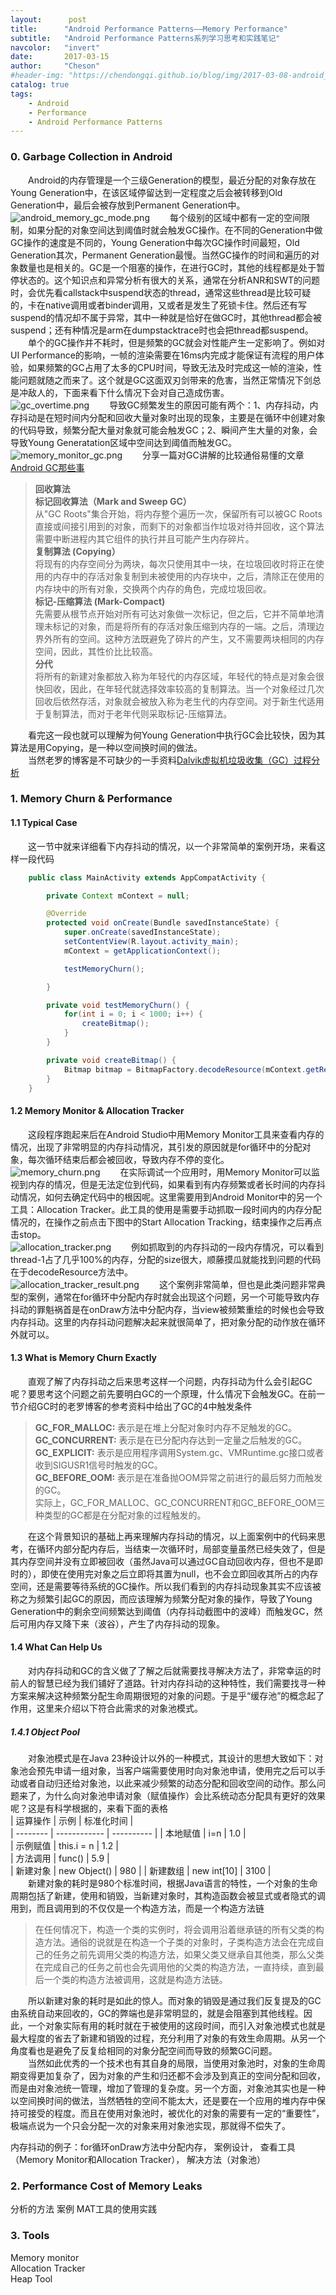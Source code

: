 ```yaml
---
layout:      post
title:      "Android Performance Patterns——Memory Performance"
subtitle:   "Android Performance Patterns系列学习思考和实践笔记"
navcolor:   "invert"
date:       2017-03-15
author:     "Cheson"
#header-img: "https://chendongqi.github.io/blog/img/2017-03-08-android_perf_patterns_overview/android_perf_patterns_common.png"
catalog: true
tags:
    - Android
    - Performance
    - Android Performance Patterns
---
```


### 0. Garbage Collection in Android

&emsp;&emsp;Android的内存管理是一个三级Generation的模型，最近分配的对象存放在Young Generation中，在该区域停留达到一定程度之后会被转移到Old Generation中，最后会被存放到Permanent Generation中。    
![android_memory_gc_mode.png](https://chendongqi.github.io/blog/img/2017-03-16-android_perf_patterns_memory/android_memory_gc_mode.png)
&emsp;&emsp;每个级别的区域中都有一定的空间限制，如果分配的对象空间达到阈值时就会触发GC操作。在不同的Generation中做GC操作的速度是不同的，Young Generation中每次GC操作时间最短，Old Generation其次，Permanent Generation最慢。当然GC操作的时间和遍历的对象数量也是相关的。GC是一个阻塞的操作，在进行GC时，其他的线程都是处于暂停状态的。这个知识点和异常分析有很大的关系，通常在分析ANR和SWT的问题时，会优先看callstack中suspend状态的thread，通常这些thread是比较可疑的，卡在native调用或者binder调用，又或者是发生了死锁卡住。然后还有写suspend的情况却不属于异常，其中一种就是恰好在做GC时，其他thread都会被suspend；还有种情况是arm在dumpstacktrace时也会把thread都suspend。  
&emsp;&emsp;单个的GC操作并不耗时，但是频繁的GC就会对性能产生一定影响了。例如对UI Performance的影响，一帧的渲染需要在16ms内完成才能保证有流程的用户体验，如果频繁的GC占用了太多的CPU时间，导致无法及时完成这一帧的渲染，性能问题就随之而来了。这个就是GC这面双刃剑带来的危害，当然正常情况下剑总是冲敌人的，下面来看下什么情况下会对自己造成伤害。  
![gc_overtime.png](https://chendongqi.github.io/blog/img/2017-03-16-android_perf_patterns_memory/gc_overtime.png)
&emsp;&emsp;导致GC频繁发生的原因可能有两个：1、内存抖动，内存抖动是在短时间内分配和回收大量对象时出现的现象，主要是在循环中创建对象的代码导致，频繁分配大量对象就可能会触发GC；2、瞬间产生大量的对象，会导致Young Generatation区域中空间达到阈值而触发GC。  
![memory_monitor_gc.png](https://chendongqi.github.io/blog/img/2017-03-16-android_perf_patterns_memory/memory_monitor_gc.png)
&emsp;&emsp;分享一篇对GC讲解的比较通俗易懂的文章[Android GC那些事](https://zhuanlan.zhihu.com/p/20282779?columnSlug=magilu)
> **回收算法**  
**标记回收算法（Mark and Sweep GC）**  
从"GC Roots"集合开始，将内存整个遍历一次，保留所有可以被GC Roots直接或间接引用到的对象，而剩下的对象都当作垃圾对待并回收，这个算法需要中断进程内其它组件的执行并且可能产生内存碎片。  
**复制算法 (Copying）**  
将现有的内存空间分为两块，每次只使用其中一块，在垃圾回收时将正在使用的内存中的存活对象复制到未被使用的内存块中，之后，清除正在使用的内存块中的所有对象，交换两个内存的角色，完成垃圾回收。  
**标记-压缩算法 (Mark-Compact)**  
先需要从根节点开始对所有可达对象做一次标记，但之后，它并不简单地清理未标记的对象，而是将所有的存活对象压缩到内存的一端。之后，清理边界外所有的空间。这种方法既避免了碎片的产生，又不需要两块相同的内存空间，因此，其性价比比较高。  
**分代**  
将所有的新建对象都放入称为年轻代的内存区域，年轻代的特点是对象会很快回收，因此，在年轻代就选择效率较高的复制算法。当一个对象经过几次回收后依然存活，对象就会被放入称为老生代的内存空间。对于新生代适用于复制算法，而对于老年代则采取标记-压缩算法。  

&emsp;&emsp;看完这一段也就可以理解为何Young Generation中执行GC会比较快，因为其算法是用Copying，是一种以空间换时间的做法。  
&emsp;&emsp;当然老罗的博客是不可缺少的一手资料[Dalvik虚拟机垃圾收集（GC）过程分析](http://blog.csdn.net/luoshengyang/article/details/41822747)    


### 1. Memory Churn & Performance

#### 1.1 Typical Case

&emsp;&emsp;这一节中就来详细看下内存抖动的情况，以一个非常简单的案例开场，来看这样一段代码  
```java
    public class MainActivity extends AppCompatActivity {

        private Context mContext = null;

        @Override
        protected void onCreate(Bundle savedInstanceState) {
            super.onCreate(savedInstanceState);
            setContentView(R.layout.activity_main);
            mContext = getApplicationContext();

            testMemoryChurn();

        }

        private void testMemoryChurn() {
            for(int i = 0; i < 1000; i++) {
                createBitmap();
            }
        }

        private void createBitmap() {
            Bitmap bitmap = BitmapFactory.decodeResource(mContext.getResources(),R.drawable.android_perf_patterns_common);
        }
    }
```

#### 1.2 Memory Monitor & Allocation Tracker

&emsp;&emsp;这段程序跑起来后在Android Studio中用Memory Monitor工具来查看内存的情况，出现了非常明显的内存抖动情况，其引发的原因就是for循环中的分配对象，每次循环结束后都会被回收，导致内存不停的变化。    
![memory_churn.png](https://chendongqi.github.io/blog/img/2017-03-16-android_perf_patterns_memory/memory_churn.png)
&emsp;&emsp;在实际调试一个应用时，用Memory Monitor可以监视到内存的情况，但是无法定位到代码，如果看到有内存频繁或者长时间的内存抖动情况，如何去确定代码中的根因呢。这里需要用到Android Monitor中的另一个工具：Allocation Tracker。此工具的使用是需要手动抓取一段时间内的内存分配情况的，在操作之前点击下图中的Start Allocation Tracking，结束操作之后再点击stop。  
![allocation_tracker.png](https://chendongqi.github.io/blog/img/2017-03-16-android_perf_patterns_memory/allocation_tracker.png)
&emsp;&emsp;例如抓取到的内存抖动的一段内存情况，可以看到thread-1占了几乎100%的内存，分配的size很大，顺藤摸瓜就能找到问题的代码在于decodeResource方法中。  
![allocation_tracker_result.png](https://chendongqi.github.io/blog/img/2017-03-16-android_perf_patterns_memory/allocation_tracker_result.png)
&emsp;&emsp;这个案例非常简单，但也是此类问题非常典型的案例，通常在for循环中分配内存时就会出现这个问题，另一个可能导致内存抖动的罪魁祸首是在onDraw方法中分配内存，当view被频繁重绘的时候也会导致内存抖动。这里的内存抖动问题解决起来就很简单了，把对象分配的动作放在循环外就可以。  

#### 1.3 What is Memory Churn Exactly 

&emsp;&emsp;直观了解了内存抖动之后来思考这样一个问题，内存抖动为什么会引起GC呢？要思考这个问题之前先要明白GC的一个原理，什么情况下会触发GC。在前一节介绍GC时的老罗博客的参考资料中给出了GC的4中触发条件    
> **GC_FOR_MALLOC:** 表示是在堆上分配对象时内存不足触发的GC。  
**GC_CONCURRENT:** 表示是在已分配内存达到一定量之后触发的GC。  
**GC_EXPLICIT:** 表示是应用程序调用System.gc、VMRuntime.gc接口或者收到SIGUSR1信号时触发的GC。  
**GC_BEFORE_OOM:** 表示是在准备抛OOM异常之前进行的最后努力而触发的GC。  
实际上，GC_FOR_MALLOC、GC_CONCURRENT和GC_BEFORE_OOM三种类型的GC都是在分配对象的过程触发的。  

&emsp;&emsp;在这个背景知识的基础上再来理解内存抖动的情况，以上面案例中的代码来思考，在循环内部分配内存后，当结束一次循环时，局部变量虽然已经失效了，但是其内存空间并没有立即被回收（虽然Java可以通过GC自动回收内存，但也不是即时的），即使在使用完对象之后立即将其置为null，也不会立即回收其所占的内存空间，还是需要等待系统的GC操作。所以我们看到的内存抖动现象其实不应该被称之为频繁引起GC的原因，而应该理解为频繁分配对象的操作，导致了Young Generation中的剩余空间频繁达到阈值（内存抖动截图中的波峰）而触发GC，然后可用内存又降下来（波谷），产生了内存抖动的现象。  

#### 1.4 What Can Help Us

&emsp;&emsp;对内存抖动和GC的含义做了了解之后就需要找寻解决方法了，非常幸运的时前人的智慧已经为我们铺好了道路。针对内存抖动的这种特性，我们需要找寻一种方案来解决这种频繁分配生命周期很短的对象的问题。于是乎“缓存池”的概念起了作用，这里来介绍以下符合此需求的对象池模式。  

##### 1.4.1 Object Pool

&emsp;&emsp;对象池模式是在Java 23种设计以外的一种模式，其设计的思想大致如下：对象池会预先申请一组对象，当客户端需要使用时向对象池申请，使用完之后可以手动或者自动归还给对象池，以此来减少频繁的动态分配和回收空间的动作。那么问题来了，为什么向对象池申请对象（赋值操作）会比系统动态分配具有更好的效果呢？这是有科学根据的，来看下面的表格  
| 运算操作 |     示例     | 标准化时间 |  
| -------- | ------------ | ---------- | 
| 本地赋值 |     i=n      |     1.0    |  
| 示例赋值 | this.i = n   |     1.2    |  
| 方法调用 |    func()    |     5.9    |  
| 新建对象 | new Object() |     980    |
| 新建数组 |  new int[10] |     3100   |  
&emsp;&emsp;新建对象的耗时是980个标准时间，根据Java语言的特性，一个对象的生命周期包括了新建，使用和销毁，当新建对象时，其构造函数会被显式或者隐式的调用到，而且调用到的不仅仅是一个构造方法，而是一个构造方法链  
> 在任何情况下，构造一个类的实例时，将会调用沿着继承链的所有父类的构造方法。通俗的说就是在构造一个子类的对象时，子类构造方法会在完成自己的任务之前先调用父类的构造方法，如果父类又继承自其他类，那么父类在完成自己的任务之前也会先调用他的父类的构造方法，一直持续，直到最后一个类的构造方法被调用，这就是构造方法链。  

&emsp;&emsp;所以新建对象的耗时是如此的惊人。而对象的销毁是通过我们反复提及的GC由系统自动来回收的，GC的弊端也是非常明显的，就是会阻塞到其他线程。因此，一个对象实际有用的耗时就在于被使用的这段时间，而引入对象池模式也就是最大程度的省去了新建和销毁的过程，充分利用了对象的有效生命周期。从另一个角度看也是避免了反复给相同的对象分配空间而导致的频繁GC问题。  
&emsp;&emsp;当然如此优秀的一个技术也有其自身的局限，当使用对象池时，对象的生命周期变得更加复杂了，因为对象的产生和归还都不会涉及到真正的空间分配和回收，而是由对象池统一管理，增加了管理的复杂度。另一个方面，对象池其实也是一种以空间换时间的做法，当然牺牲的空间不能太大，还是要在一个应用的堆内存中保持可接受的程度。而且在使用对象池时，被优化的对象的需要有一定的“重要性”，极端点说为一个只会分配一次的对象来用对象池实现，那就得不偿失了。  




内存抖动的例子：for循环onDraw方法中分配内存，
案例设计，
查看工具（Memory Monitor和Allocation Tracker），
解决方法（对象池）

### 2. Performance Cost of Memory Leaks

分析的方法
案例
MAT工具的使用实践



### 3. Tools

Memory monitor  
Allocation Tracker  
Heap Tool

